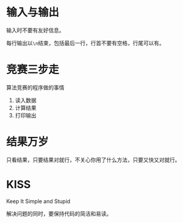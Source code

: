 # 输入与输出

输入时不要有友好信息。

每行输出以`\n`结束，包括最后一行，行首不要有空格，行尾可以有。

# 竞赛三步走

算法竞赛的程序做的事情

1. 读入数据
2. 计算结果
3. 打印输出

# 结果万岁

只看结果，只要结果对就行，不关心你用了什么方法，只要又快又对就行。

# KISS

Keep It Simple and Stupid

解决问题的同时，要保持代码的简洁和易读。